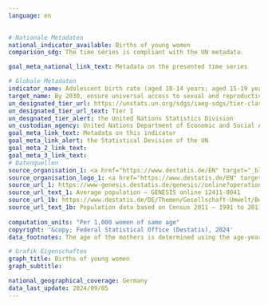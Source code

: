 ```yaml
---
language: en
    

# Nationale Metadaten    
national_indicator_available: Births of young women    
comparison_sdg: The time series is compliant with the UN metadata.    

goal_meta_national_link_text: Metadata on the presented time series    

# Globale Metadaten    
indicator_name: Adolescent birth rate (aged 10-14 years; aged 15-19 years) per 1,000 women in that age group    
target_name: By 2030, ensure universal access to sexual and reproductive health-care services, including for family planning, information and education, and the integration of reproductive health into national strategies and programmes    
un_designated_tier_url: https://unstats.un.org/sdgs/iaeg-sdgs/tier-classification/    
un_designated_tier_url_text: Tier I    
un_desgnated_tier_alert: the United Nations Statistics Division    
un_custodian_agency: United Nations Department of Economic and Social Affairs (UN DESA) Population Division    
goal_meta_link_text: Metadata on this indicator    
goal_meta_link_alert: the Statistical Devision of the UN    
goal_meta_2_link_text:     
goal_meta_3_link_text:         
# Datenquellen
source_organisation_1: <a href="https://www.destatis.de/EN" target="_blank" title="Click here to go to the website of the organisation Federal Statistical Office (Destatis)."> Federal Statistical Office (Destatis) </a>
source_organisation_logo_1: <a href="https://www.destatis.de/EN" target="_blank"><img src="https://sdg-indikatoren.de/public/OrgImgEn/destatis.png" alt="Logo destatis" style="height:60px; width:148px"/></a>
source_url_1: https://www-genesis.destatis.de/genesis//online?operation=table&code=12411-0041&bypass=true&levelindex=1&levelid=1639396599054#abreadcrumb
source_url_text_1: Average population – GENESIS online 12411-0041
source_url_1b: https://www.destatis.de/DE/Themen/Gesellschaft-Umwelt/Bevoelkerung/Bevoelkerungsstand/_inhalt.html#sprg233540
source_url_text_1b: Population data based on Census 2011 – 1991 to 2011 (only available in German)
    
computation_units: "Per 1,000 women of same age"    
copyright: '&copy; Federal Statistical Office (Destatis), 2024'    
data_footnotes: The age of the mothers is determined using the age-year method. <br>• The data is based on a special evaluation and is not publicly available.<br>• For 2010, the population was calculated backwards using the 2011 census and migration, birth and death statistics.    

# Grafik Eigenschaften    
graph_title: Births of young women
graph_subtitle:     

national_geographical_coverage: Germany    
data_last_update: 2024/09/05    
---
```


<span></span>